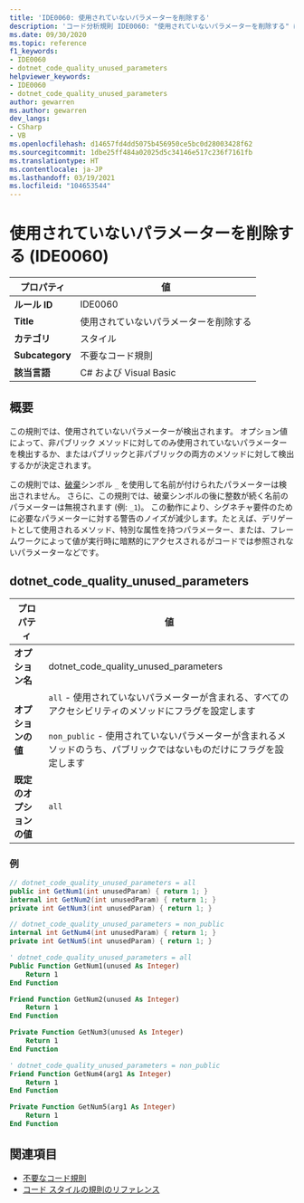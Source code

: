 ```yaml
---
title: 'IDE0060: 使用されていないパラメーターを削除する'
description: 'コード分析規則 IDE0060: "使用されていないパラメーターを削除する" について説明します'
ms.date: 09/30/2020
ms.topic: reference
f1_keywords:
- IDE0060
- dotnet_code_quality_unused_parameters
helpviewer_keywords:
- IDE0060
- dotnet_code_quality_unused_parameters
author: gewarren
ms.author: gewarren
dev_langs:
- CSharp
- VB
ms.openlocfilehash: d14657fd4dd5075b456950ce5bc0d28003428f62
ms.sourcegitcommit: 1dbe25ff484a02025d5c34146e517c236f7161fb
ms.translationtype: HT
ms.contentlocale: ja-JP
ms.lasthandoff: 03/19/2021
ms.locfileid: "104653544"
---
```

# <a name="remove-unused-parameter-ide0060"></a>使用されていないパラメーターを削除する (IDE0060)

|プロパティ|値|
|-|-|
| **ルール ID** | IDE0060 |
| **Title** | 使用されていないパラメーターを削除する |
| **カテゴリ** | スタイル |
| **Subcategory** | 不要なコード規則 |
| **該当言語** | C# および Visual Basic |

## <a name="overview"></a>概要

この規則では、使用されていないパラメーターが検出されます。 オプション値によって、非パブリック メソッドに対してのみ使用されていないパラメーターを検出するか、またはパブリックと非パブリックの両方のメソッドに対して検出するかが決定されます。

この規則では、[破棄](../../../csharp/discards.md)シンボル `_` を使用して名前が付けられたパラメーターは検出されません。 さらに、この規則では、破棄シンボルの後に整数が続く名前のパラメーターは無視されます (例: `_1`)。 この動作により、シグネチャ要件のために必要なパラメーターに対する警告のノイズが減少します。たとえば、デリゲートとして使用されるメソッド、特別な属性を持つパラメーター、または、フレームワークによって値が実行時に暗黙的にアクセスされるがコードでは参照されないパラメーターなどです。

## <a name="dotnet_code_quality_unused_parameters"></a>dotnet_code_quality_unused_parameters

|プロパティ|値|
|-|-|
| **オプション名** | dotnet_code_quality_unused_parameters
| **オプションの値** | `all` - 使用されていないパラメーターが含まれる、すべてのアクセシビリティのメソッドにフラグを設定します<br /><br />`non_public` - 使用されていないパラメーターが含まれるメソッドのうち、パブリックではないものだけにフラグを設定します |
| **既定のオプションの値** | `all` |

### <a name="example"></a>例

```csharp
// dotnet_code_quality_unused_parameters = all
public int GetNum1(int unusedParam) { return 1; }
internal int GetNum2(int unusedParam) { return 1; }
private int GetNum3(int unusedParam) { return 1; }

// dotnet_code_quality_unused_parameters = non_public
internal int GetNum4(int unusedParam) { return 1; }
private int GetNum5(int unusedParam) { return 1; }
```

```vb
' dotnet_code_quality_unused_parameters = all
Public Function GetNum1(unused As Integer)
    Return 1
End Function

Friend Function GetNum2(unused As Integer)
    Return 1
End Function

Private Function GetNum3(unused As Integer)
    Return 1
End Function

' dotnet_code_quality_unused_parameters = non_public
Friend Function GetNum4(arg1 As Integer)
    Return 1
End Function

Private Function GetNum5(arg1 As Integer)
    Return 1
End Function
```

## <a name="see-also"></a>関連項目

- [不要なコード規則](unnecessary-code-rules.md)
- [コード スタイルの規則のリファレンス](index.md)

